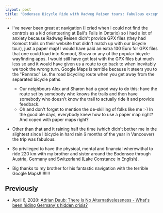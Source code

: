 ```yaml
---
layout: post
title: "Bodensee Bicycle Ride with Radweg Reisen tours: Fabulous except for bad wayfinding"
---
```

* I've never been great at navigation (I cried when I could not find the controls as a kid orienteering at Ball's Falls in Ontario) so I had a lot of anxiety because Radweg Reisen didn't provide GPX files (they had Komoot trails on their website that didn't match up with our bicycle tour), just a paper map! I would have  paid an extra 100 Euro for GPX files that one could load into Komoot, Strava or any of the popular bicycle wayfinding apps. I would still have got lost with the GPX files but much less so and it would have given us a route to go back to when inevitably we took the wrong turn. Google Maps is terrible because it steers you to the "Rennrad" i.e. the road bicycling route when you get away from the separated bicycle paths.
  * Our neighbours Alex and Sharon had a good way to do this: have the route set by somebody who knows the trails and then have somebody who doesn't know the trail to actually ride it and provide feedback.
  * Oh and don't forget to mention the de-skilling of folks like me :-) In the good ole days, everybody knew how to use a paper map right? And coped with paper maps right? 

* Other than that and it raining half the time (which didn't bother me in the slightest since I bicycle in hard rain 6 months of the year in Vancouver) the trip was fabulous.
* So privileged to have the physical, mental and financial wherewithal to ride 220 km with my brother and sister around the Bodensee through Austria, Germany and Switzerland (Lake Constance in English).
* Big thanks to my brother for his fantastic navigation with the terrible Google Maps!!!!!!!!!

## Previously

* April 6, 2020: [Adrian Daub: There Is No Alternativelessness - What's been hiding Germany's hidden crisis?  ](http://rolandtanglao.com/2020/04/26/p1-adrian-daub-no-alternativelessness-hiding-germany-hidden-crisis/)        